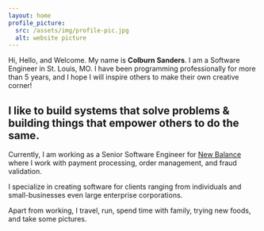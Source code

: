 ```yaml
---
layout: home
profile_picture:
  src: /assets/img/profile-pic.jpg
  alt: website picture
---
```


<p>
Hi, Hello, and Welcome. My name is <b>Colburn Sanders</b>. 
I am a Software Engineer in St. Louis, MO. I have been programming professionally for more than 5 years, and I hope I will inspire others to make their own creative corner!
</p>

<h2><b>I like to build systems that solve problems & building things that empower
others to do the same.</b></h2>

Currently, I am working as a Senior Software Engineer for
[New Balance](https://newbalance.com) where I work with payment processing, order management, and fraud validation.

<p>
I specialize in creating software for clients ranging from individuals and small-businesses even
large enterprise corporations.
</p>

<p>
Apart from working, I travel, run, spend time with family, trying new foods, and take some pictures.
</p>
